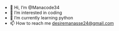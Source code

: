 - 👋 Hi, I’m @Manacode34
- 👀 I’m interested in coding 
- 🌱 I’m currently learning python
- 📫 How to reach me desiremanasse24@gmail.com

<!---
Manacode34/Manacode34 is a ✨ special ✨ repository because its `README.md` (this file) appears on your GitHub profile.
You can click the Preview link to take a look at your changes.
--->
